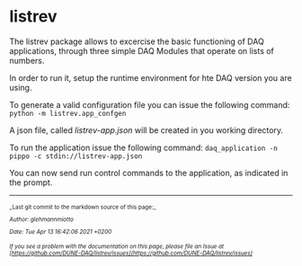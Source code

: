 # listrev

The listrev package allows to excercise the basic functioning of DAQ applications, through three simple DAQ Modules that operate on lists of numbers.

In order to run it, setup the runtime environment for hte DAQ version you are using.

To generate a valid configuration file you can issue the following command:
`python -m listrev.app_confgen`

A json file, called *listrev-app.json* will be created in you working directory.

To run the application issue the following command:
`daq_application -n pippo -c stdin://listrev-app.json`

You can now send run control commands to the application, as indicated in the prompt.


-----

<font size="1">
_Last git commit to the markdown source of this page:_


_Author: glehmannmiotto_

_Date: Tue Apr 13 16:42:06 2021 +0200_

_If you see a problem with the documentation on this page, please file an Issue at [https://github.com/DUNE-DAQ/listrev/issues](https://github.com/DUNE-DAQ/listrev/issues)_
</font>
